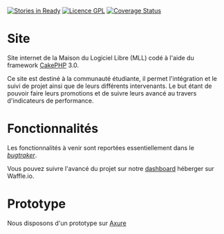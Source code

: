[![Stories in Ready](https://badge.waffle.io/MaisonLogicielLibre/Site.png?label=ready&title=Ready)](https://waffle.io/MaisonLogicielLibre/Site)
[![Licence GPL](http://img.shields.io/badge/license-GPL-green.svg)](http://www.gnu.org/licenses/quick-guide-gplv3.fr.html)
[![Coverage Status](https://coveralls.io/repos/MaisonLogicielLibre/Site/badge.svg?branch=master&service=github)](https://coveralls.io/github/MaisonLogicielLibre/Site?branch=master)

# Site
Site internet de la Maison du Logiciel Libre (MLL) codé à l'aide du framework [CakePHP](http://cakephp.org/) 3.0.

Ce site est destiné à la communauté étudiante, il permet l'intégration et le suivi de projet ainsi que de leurs différents intervenants. Le but étant de pouvoir faire leurs promotions et de suivre leurs avancé au travers d'indicateurs de performance.

# Fonctionnalités

Les fonctionnalités à venir sont reportées essentiellement dans le [*bugtraker*](https://github.com/MaisonLogicielLibre/TableauDeBord/issues).

Vous pouvez suivre l'avancé du projet sur notre [dashboard](https://waffle.io/MaisonLogicielLibre/Site) héberger sur Waffle.io.

# Prototype

Nous disposons d'un prototype sur [Axure](http://nlw8u5.axshare.com/#p=dashboard)
